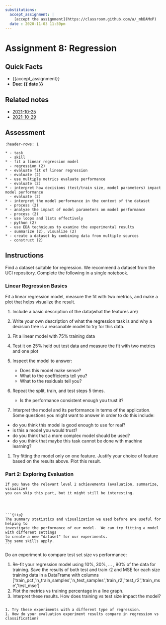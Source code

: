 ```yaml
---
substitutions:
  accept_assignment: |
    [accept the assignment](https://classroom.github.com/a/_mbBAMxP)
  date : 2020-11-03 11:59pm
---
```

# Assignment 8: Regression

## Quick Facts
- {{accept_assignment}}
- __Due: {{ date }}__

## Related notes

- [2021-10-25](../notes/2021-10-25)
- [2021-10-29](../notes/2021-10-29)

## Assessment

```{list-table}
:header-rows: 1

* - task
  - skill
* - fit a linear regression model
  - regression (2)
* - evaluate fit of linear regression
  - evaluate (2)
* - use multiple metrics evaluate performance
  - evaluate (2)
* - interpret how decisions (test/train size, model parameters) impact model performance
  - evaluate (2)
* - interpret the model performance in the context of the dataset
  - process (2)
* - analyze the impact of model parameters on model performance
  - process (2)
* - use loops and lists effectively
  - python (2)
* - use EDA techniques to examine the experimental results
  - summarize (2), visualize (2)
* - create a dataset by combining data from multiple sources
  - construct (2)

```

## Instructions

Find a dataset suitable for regression. We recommend a dataset from the UCI repository.
Complete the following in a single notebook.

### Linear Regression Basics

Fit a linear regression model, measure the fit with two metrics, and make a plot that helps visualize the result.

1. Include a basic description of the data(what the features are)
1. Write  your own description of what the regression task is and why a decision tree is a reasonable model to try for this data.
1. Fit a linear model with 75% training data
1. Test it on 25% held out test data and measure the fit with two metrics and one plot
1. Inspect the model to answer:

    - Does this model make sense?
    - What to the coefficients tell you?
    - What to the residuals tell you?
1. Repeat the split, train, and test steps 5 times.

    - Is the performance consistent enough you trust it?
1. Interpret the model and its performance in terms of the application. Some questions you might want to answer in order to do this include:

  - do you think this model is good enough to use for real?
  - is this a model you would trust?
  - do you think that a more complex model should be used?
  - do you think that maybe this task cannot be done with machine learning?
1. Try fitting the model only on one feature. Justify your choice of feature based on the results above.  Plot this result.



### Part 2: Exploring Evaluation

```{note}
If you have the relevant level 2 achievements (evaluation, summarize, visualize)
you can skip this part, but it might still be interesting.
```

````{margin}



```{tip}
The summary statistics and visualization we used before are useful for helping to
investigate the performance of our model.  We can try fitting a model  with different settings
to create a new "dataset" for our experiments.
The same skills apply.
```

````
Do an experiment to compare test set size vs performance:
1. Re-fit your regression model using 10%, 30%, ... , 90% of the data for training. Save the results of both test and train r2 and MSE for each size training data in a DataFrame with columns ['train_pct','n_train_samples','n_test_samples','train_r2','test_r2','train_mse','test_mse']
1. Plot the metrics vs training percentage in a line graph.  
1. Interpret these results.  How does training vs test size impact the model?



```{admonition} Thinking Ahead

1. Try these experiments with a different type of regression.
1. How do your evaluation experiment results compare in regression vs classification?



```
